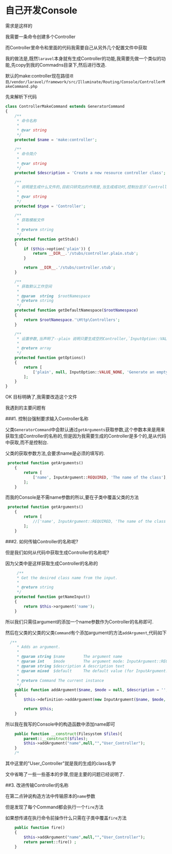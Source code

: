 # 自己开发Console

需求是这样的

我需要一条命令创建多个Controller

而Controller里命令和里面的代码我需要自己从另外几个配置文件中获取

我的做法是,既然`laravel`本身就有生成Controller的功能,我需要先做一个类似的功能,先copy到我的Commadns目录下,然后进行改造.

默认的make:controller现在路径`项目/vendor/laravel/framework/src/Illuminate/Routing/Console/ControllerMakeCommand.php`

先来解析下代码

```php
class ControllerMakeCommand extends GeneratorCommand
{
    /**
     * 命令名称
     *
     * @var string
     */
    protected $name = 'make:controller';

    /**
     * 命令简介
     *
     * @var string
     */
    protected $description = 'Create a new resource controller class';

    /**
     * 说明是生成什么文件的,目前只研究出的作用是,当生成成功时,控制台显示`Controller created successfully`的作用
     *
     * @var string
     */
    protected $type = 'Controller';

    /**
     * 获取模板文件
     *
     * @return string
     */
    protected function getStub()
    {
        if ($this->option('plain')) {
            return __DIR__.'/stubs/controller.plain.stub';
        }

        return __DIR__.'/stubs/controller.stub';
    }

    /**
     * 获取默认工作空间
     *
     * @param  string  $rootNamespace
     * @return string
     */
    protected function getDefaultNamespace($rootNamespace)
    {
        return $rootNamespace.'\Http\Controllers';
    }

    /**
     * 设置参数,当声明了--plain 说明只要生成空的Controller,`InputOption::VALUE_NONE`代表这个参数可有可无.
     *
     * @return array
     */
    protected function getOptions()
    {
        return [
            ['plain', null, InputOption::VALUE_NONE, 'Generate an empty controller class.'],
        ];
    }
}

```
OK 目标明确了,我需要改造这个文件

我遇到的主要问题有

###1. 控制台强制要求输入Controller名称

父类`GeneratorCommand`中会默认通过`getArguments`获取参数,这个参数本来是用来获取生成Controller的名称的,但是因为我需要生成的Controller是多个的,是从代码中获取,而不是控制台.

父类的获取参数方法,会要求name是必须的填写的.
```php
 protected function getArguments()
    {
        return [
            ['name', InputArgument::REQUIRED, 'The name of the class'],
        ];
    }
```

而我的Console是不需name参数的所以,要在子类中覆盖父类的方法

```php
 protected function getArguments()
    {
        return [
            //['name', InputArgument::REQUIRED, 'The name of the class'],
        ];
    }
```

###2. 如何传输Controller的名称呢?

但是我们如何从代码中获取生成Controller的名称呢?

因为父类中是这样获取生成Controller的名称的

```php
     /**
     * Get the desired class name from the input.
     *
     * @return string
     */
    protected function getNameInput()
    {
        return $this->argument('name');
    }
```

所以我们只需往argument的添加一个name参数作为Controller的名称即可.

然后在父类的父类的父类`Command`有个添加argument的方法`addArgument`,代码如下

```php
  /**
     * Adds an argument.
     *
     * @param string $name        The argument name
     * @param int    $mode        The argument mode: InputArgument::REQUIRED or InputArgument::OPTIONAL
     * @param string $description A description text
     * @param mixed  $default     The default value (for InputArgument::OPTIONAL mode only)
     *
     * @return Command The current instance
     */
    public function addArgument($name, $mode = null, $description = '', $default = null)
    {
        $this->definition->addArgument(new InputArgument($name, $mode, $description, $default));

        return $this;
    }
```

所以我在我写的Console中的构造函数中添加name即可

```php
    public function __construct(Filesystem $files){
        parent::__construct($files);
        $this->addArgument("name",null,"","User_Controller");
    }
    /*
```

其中这里的"User_Controller"就是我的生成的class名字

文中省略了一些一些基本的步骤,但是主要的问题已经说明了.

##3. 改进传输Controller的名称

在第二点钟说构造方法中传输原本的`name`参数

但是发现了每个Command都会执行一个`fire`方法

如果想传递在执行命令前操作什么只需在子类中覆盖`fire`方法

```php
    public function fire()
    {
        $this->addArgument("name",null,"","User_Controller");
        return parent::fire() ;
    }
```
